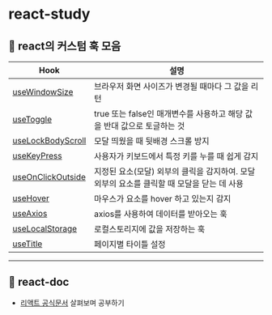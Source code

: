 # react-study

## 🔗 react의 커스텀 훅 모음

|Hook|설명|
|-|-|
|[useWindowSize](https://github.com/sasha1107/react-study/tree/main/hooks/useWindowSize)|브라우저 화면 사이즈가 변경될 때마다 그 값을 리턴|
|[useToggle](https://github.com/sasha1107/react-study/tree/main/hooks/useToggle)|true 또는 false인 매개변수를 사용하고 해당 값을 반대 값으로 토글하는 것|
|[useLockBodyScroll](https://github.com/sasha1107/react-study/tree/main/hooks/useLockBodyScroll)|모달 띄웠을 때 뒷배경 스크롤 방지|
|[useKeyPress](https://github.com/sasha1107/react-study/tree/main/hooks/useKeyPress)|사용자가 키보드에서 특정 키를 누를 때 쉽게 감지|
|[useOnClickOutside](https://github.com/sasha1107/react-study/tree/main/hooks/useOnClickOutside)|지정된 요소(모달) 외부의 클릭을 감지하여. 모달 외부의 요소를 클릭할 때 모달을 닫는 데 사용|
|[useHover](https://github.com/sasha1107/react-study/tree/main/hooks/useHover)|마우스가 요소를 hover 하고 있는지 감지|
|[useAxios](https://github.com/sasha1107/react-study/tree/main/hooks/useAxios)|axios를 사용하여 데이터를 받아오는 훅|
|[useLocalStorage](https://github.com/sasha1107/react-study/tree/main/hooks/useLocalStorage)|로컬스토리지에 값을 저장하는 훅|
|[useTitle](https://github.com/sasha1107/react-study/tree/main/hooks/useTitle)|페이지별 타이틀 설정|


- - -

## 📄 react-doc
- [리액트 공식문서](https://react.dev/) 살펴보며 공부하기
<!-- - 공식문서 자습서의 틱택토 게임 만들기 -->
<!-- - [🚀 결과페이지](https://sasha1107.github.io/react-study/) -->

<!-- <img width="300px" alt="image" src="https://user-images.githubusercontent.com/78977003/203002231-f442bfd1-27a5-48d2-a096-555ea1339922.png">  &nbsp;&nbsp;<img width="300px" alt="image" src="https://user-images.githubusercontent.com/78977003/203002081-9b517a89-d75b-40a4-8bba-e6abfbcdc503.png"> -->
